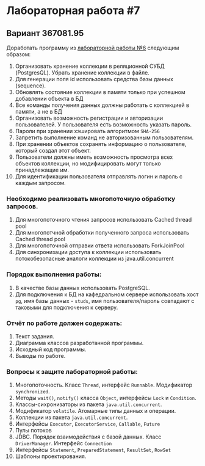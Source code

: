 # Лабораторная работа #7

## Вариант 367081.95

Доработать программу из [лабораторной работы №6](../lab6) следующим образом:

1. Организовать хранение коллекции в реляционной СУБД (PostgresQL). Убрать хранение коллекции в файле.
2. Для генерации поля id использовать средства базы данных (sequence).
3. Обновлять состояние коллекции в памяти только при успешном добавлении объекта в БД
4. Все команды получения данных должны работать с коллекцией в памяти, а не в БД
5. Организовать возможность регистрации и авторизации пользователей. У пользователя есть возможность указать пароль.
6. Пароли при хранении хэшировать алгоритмом `SHA-256`
7. Запретить выполнение команд не авторизованным пользователям.
8. При хранении объектов сохранять информацию о пользователе, который создал этот объект.
9. Пользователи должны иметь возможность просмотра всех объектов коллекции, но модифицировать могут только принадлежащие им.
10. Для идентификации пользователя отправлять логин и пароль с каждым запросом.

### Необходимо реализовать многопоточную обработку запросов.

1. Для многопоточного чтения запросов использовать Cached thread pool
2. Для многопотчной обработки полученного запроса использовать Cached thread pool
3. Для многопоточной отправки ответа использовать ForkJoinPool
4. Для синхронизации доступа к коллекции использовать потокобезопасные аналоги коллекции из java.util.concurrent

### Порядок выполнения работы:

1. В качестве базы данных использовать PostgreSQL.
2. Для подключения к БД на кафедральном сервере использовать хост `pg`, имя базы данных - `studs`, имя пользователя/пароль совпадают с таковыми для подключения к серверу.

### Отчёт по работе должен содержать:

1. Текст задания.
2. Диаграмма классов разработанной программы.
3. Исходный код программы.
4. Выводы по работе.

### Вопросы к защите лабораторной работы:

1. Многопоточность. Класс `Thread`, интерфейс `Runnable`. Модификатор `synchronized`.
2. Методы `wait()`, `notify()` класса `Object`, интерфейсы `Lock` и `Condition`.
3. Классы-сихронизаторы из пакета `java.util.concurrent`.
4. Модификатор `volatile`. Атомарные типы данных и операции.
5. Коллекции из пакета `java.util.concurrent`.
6. Интерфейсы `Executor`, `ExecutorService`, `Callable`, `Future`
7. Пулы потоков
8. JDBC. Порядок взаимодействия с базой данных. Класс `DriverManager`. Интерфейс `Connection`
9. Интерфейсы `Statement`, `PreparedStatement`, `ResultSet`, `RowSet`
10. Шаблоны проектирования.
